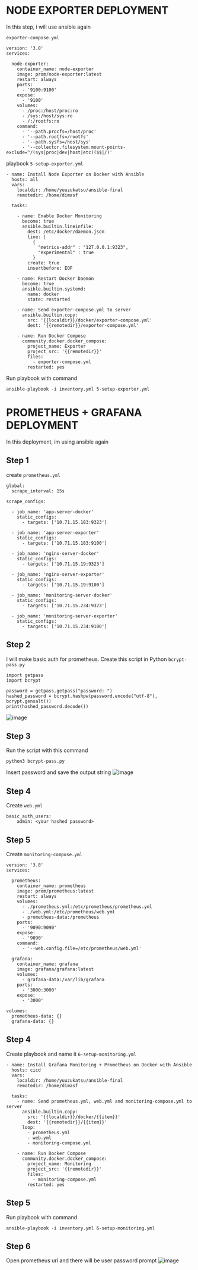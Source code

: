# NODE EXPORTER DEPLOYMENT
In this step, i will use ansible again

`exporter-compose.yml`
```
version: '3.8'
services:
  
  node-exporter:
    container_name: node-exporter
    image: prom/node-exporter:latest
    restart: always
    ports:
      - '9100:9100'
    expose:
      - '9100'
    volumes:
      - /proc:/host/proc:ro
      - /sys:/host/sys:ro
      - /:/rootfs:ro
    command:
      - '--path.procfs=/host/proc'
      - '--path.rootfs=/rootfs'
      - '--path.sysfs=/host/sys'
      - '--collector.filesystem.mount-points-exclude=^/(sys|proc|dev|host|etc)($$|/)'
```

playbook `5-setup-exporter.yml`
```
- name: Install Node Exporter on Docker with Ansible
  hosts: all
  vars:
    localdir: /home/yuuzukatsu/ansible-final
    remotedir: /home/dimasf

  tasks:

    - name: Enable Docker Monitoring
      become: true
      ansible.builtin.lineinfile:
        dest: /etc/docker/daemon.json
        line: |
          {
            "metrics-addr" : "127.0.0.1:9323",
            "experimental" : true
          }
        create: true
        insertbefore: EOF

    - name: Restart Docker Daemon
      become: true
      ansible.builtin.systemd:
        name: docker
        state: restarted

    - name: Send exporter-compose.yml to server
      ansible.builtin.copy:
        src: '{{localdir}}/docker/exporter-compose.yml'
        dest: '{{remotedir}}/exporter-compose.yml'
          
    - name: Run Docker Compose
      community.docker.docker_compose:
        project_name: Exporter
        project_src: '{{remotedir}}'
        files: 
          - exporter-compose.yml
        restarted: yes
```

Run playbook with command
```
ansible-playbook -i inventory.yml 5-setup-exporter.yml
```

# PROMETHEUS + GRAFANA DEPLOYMENT

In this deployment, im using ansible again

## Step 1
create `prometheus.yml`
```
global:
  scrape_interval: 15s 

scrape_configs:

  - job_name: 'app-server-docker'
    static_configs:
      - targets: ['10.71.15.183:9323']

  - job_name: 'app-server-exporter'
    static_configs:
      - targets: ['10.71.15.183:9100']

  - job_name: 'nginx-server-docker'
    static_configs:
      - targets: ['10.71.15.19:9323']

  - job_name: 'nginx-server-exporter'
    static_configs:
      - targets: ['10.71.15.19:9100']

  - job_name: 'monitoring-server-docker'
    static_configs:
      - targets: ['10.71.15.234:9323']

  - job_name: 'monitoring-server-exporter'
    static_configs:
      - targets: ['10.71.15.234:9100']
```

## Step 2
I will make basic auth for prometheus. Create this script in Python
`bcrypt-pass.py`
```
import getpass
import bcrypt

password = getpass.getpass("password: ")
hashed_password = bcrypt.hashpw(password.encode("utf-8"), bcrypt.gensalt())
print(hashed_password.decode())
```
![image](https://user-images.githubusercontent.com/67664879/192610633-0b973cc5-9c64-4f58-a628-997ce58edd61.png)

## Step 3
Run the script with this command
```
python3 bcrypt-pass.py 
```
Insert password and save the output string
![image](https://user-images.githubusercontent.com/67664879/192610928-4a13da5d-5a5f-41cb-8370-57800ad38baf.png)

## Step 4
Create `web.yml`
```
basic_auth_users:
    admin: <your hashed password>
```

## Step 5
Create `monitoring-compose.yml`
```
version: '3.8'
services:
  
  prometheus:
    container_name: prometheus
    image: prom/prometheus:latest
    restart: always
    volumes:
      - ./prometheus.yml:/etc/prometheus/prometheus.yml
      - ./web.yml:/etc/prometheus/web.yml
      - prometheus-data:/prometheus
    ports:
      - '9090:9090'
    expose:
      - '9090'
    command:
      - '--web.config.file=/etc/prometheus/web.yml'

  grafana:
    container_name: grafana
    image: grafana/grafana:latest
    volumes:
      - grafana-data:/var/lib/grafana
    ports:
      - '3000:3000'
    expose:
      - '3000'
    
volumes:
  prometheus-data: {}
  grafana-data: {}
```

## Step 4
Create playbook and name it `6-setup-monitoring.yml`
```
- name: Install Grafana Monitoring + Prometheus on Docker with Ansible
  hosts: cicd
  vars:
    localdir: /home/yuuzukatsu/ansible-final
    remotedir: /home/dimasf

  tasks:
    - name: Send prometheus.yml, web.yml and monitoring-compose.yml to server
      ansible.builtin.copy:
        src: '{{localdir}}/docker/{{item}}'
        dest: '{{remotedir}}/{{item}}'
      loop: 
        - prometheus.yml
        - web.yml
        - monitoring-compose.yml

    - name: Run Docker Compose
      community.docker.docker_compose:
        project_name: Monitoring
        project_src: '{{remotedir}}'
        files: 
          - monitoring-compose.yml
        restarted: yes
```

## Step 5
Run playbook with command
```
ansible-playbook -i inventory.yml 6-setup-monitoring.yml
```

## Step 6
Open prometheus url and there will be user password prompt
![image](https://user-images.githubusercontent.com/67664879/192615357-0b9f65af-1231-4507-be09-7e96bb9e9e94.png)
